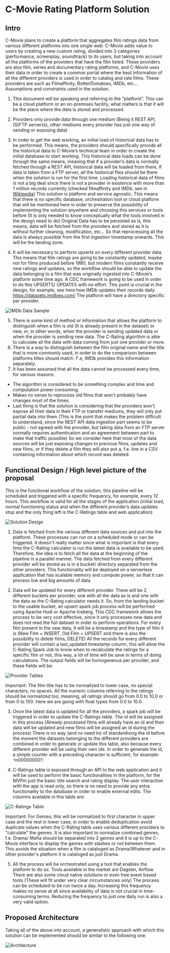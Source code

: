 # C-Movie Rating Platform Solution

## Intro

C-Movie plans to create a platform that aggregates film ratings data from various different platforms into one single web. C-Movie adds value to users by creating a new custom rating, divided into 3 categories (performance, screenplay, soundtrack) to its users, but taking into account all the platforms of the providers that have the film listed. These providers are also film, series and documentary rating platforms, and C-Movie uses their data in order to create a common portal where the best information of all the different providers is used in order to catalog and rate films. These providers are such as Filmaffinity, RottenTomatoes, IMDb, etc… 
Assumptions and constraints used in the solution.

1. This document will be speaking and referring to the “platform”. This can be a cloud platform or an on-premises facility, what matters is that it will be the place where the data is stored and processed.

2. Providers only provide data through one medium (Being it REST API, (S)FTP server(s), other mediums every provider has just one way of sending or exposing data)

3. In order to get the web working, an initial load of historical data has to be performed. This means, the providers should specifically provide all the historical data to C-Movie’s technical team in order to create the initial database to start working. This historical data loads can be done through the same means, meaning that if a provider’s data is normally fetched through a REST API, historical data will be loaded from there, If data is taken from a FTP server, all the historical files should be there when the solution is run for the first time. Loading historical data of films is not a big deal since there is not a provider in existence with more than 1 million records currently (checked filmaffinity and IMDb, see in [Wikipedia](https://en.wikipedia.org/wiki/IMDb))
This solution is platform and service agnostic. This means that there is no specific database, orchestration tool or cloud platform that will be mentioned here in order to preserve the possibility of implementing the solution anywhere and choosing this services or tools before (It is only needed to know conceptually what the tools involved in the design need to do)
Original Data has to be persisted as is, this means, data will be fetched from the providers and stored as it is without further cleaning, modification, etc… So that reprocessing all the data is always possible from the first ingestion timestamp onwards. This will be the landing zone.
4. It will be necessary to perform upserts on every different provider data. This means that film ratings are going to be constantly updated, maybe not for films produced before 1980, but modern films constantly receive new ratings and updates, so the workflow should be able to update the data belonging to a film that was originally ingested into C-Movie’s platform some time ago. A CDC framework is going to be used in order to do this UPSERTS/ UPDATES with no effort. This point is crucial in the design, for example, see here how IMDb updates their records daily https://datasets.imdbws.com/ The platform will have a directory specific per provider.

![IMDb Data Sample](IMDb_Data_Sample.png)

5. There is some kind of method or information that allows the platform to distinguish when a film is old (It is already present in the dataset) or new, or, in other words, when the provider is sending updated data or when the provider is sending new data. 
The C-Rating algorithm is able to calculate all the data with data coming from just one provider or more.
6. There is a way to distinguish between the film original name and the title that is more commonly used, in order to do the comparison between platforms titles should match. F.e, IMDb provides this information separately.
7. It has been assumed that all the data cannot be processed every time, for various reasons:
- The algorithm is considered to be something complex and time and computation power consuming.
- Makes no sense to reprocess old films that won't probably have changes most of the times.
- Last thing is that the solution is considering that the providers won't expose all their data in their FTP or transfer mediums, they will only put partial data into them (This is the point that makes the problem difficult to understand, since the REST API data ingestion part seems to be public - not agreed with the provider, but taking data from an FTP server normally requires authentication and an agreement between part to make that traffic possible) So we consider here that most of the data sources will be just exposing changes to previous films, updates and new films, or if they delete a film they will also put a, f.e. line in a CSV containing information about which record was deleted.

## Functional Design /  High level picture of the proposal

This is the functional workflow of the solution, this pipeline will be scheduled and triggered with a specific frequency, for example, every 12 hours. This workflow is valid for all the stages of the application (initial load, normal functioning status and when the different provider’s data updates stop and the only thing left is the C-Ratings table and web application)

![Solution Design](Solution_Design.png)

1. Data is fetched from the various different data sources and put into the platform. These processes can run on a scheduled mode or can be triggered. It doesn't really matter since  what is important is that every time the C-Rating calculator is run the latest data is available to be used. Therefore, the idea is to fetch all the data at the beginning of the pipeline in a parallel manner. The data fetched from every different provider will be stored as is in a bucket/ directory separated from the other providers. This functionality will be deployed on a serverless application that has scalable memory and compute power, so that it can process low and big amounts of data

2. Data will be updated for every different provider. There will be 2 different buckets per provider, one with all the data as is and one with the data as the C-Rating calculator needs it. So, from the landing bucket to the usable bucket, an upsert spark job process will be performed using Apache Hudi or Apache Iceberg. This CDC framework allows the process to be very cost effective, since it only processes new data and does not read the full dataset in order to perform operations. For every film present in the new data, it will be a timestamp and the type of film it is (New Film = INSERT, Old Film = UPSERT and there is also the possibility to delete films, DELETE) All the records for every different provider will contain a last_updated timestamp column, this will allow the C-Rating Spark Job to know when to recalculate the ratings for a specific film or not, this way, a lot of time will be save in terms of doing calculations. The output fields will be homogeneous per provider, and these fields will be:

![Provider Tables](Provider_Tables.png)

Important: The film title has to be normalized to lower case, no special characters, no spaces. All the numeric columns referring to the ratings should be normalized too, meaning, all ratings should go from 0.0 to 10.0 or from 0 to 100. Here we are going with float types from 0.0 to 10.0.

3. Once the latest data is updated for all the providers, a spark job will be triggered in order to update the C-Ratings table. The id will be assigned in this process (Already processed films will already have an id and their data will be updated and new films will be assigned an id during the process) There is no way (and no need to) of standardising the id before the moment the datasets belonging to the different providers are combined in order to generate or update this table, also because every different provider will be using their own ids. In order to generate the id, a simple counter with a preceding character is sufficient, for example: ‘m000000001’.

4. C-Ratings table is exposed through an API to the web application and it will be used to perform the basic functionalities in the platform, for the MVPm just the basic title search and rating display. The user interaction with the app is read only, so there is no need to provide any extra functionality to the database in order to enable external edits. The columns available in this table are:

![C-Ratings Table](C_Rating_Table.png)

Important: For Genres, this will be normalized to first character in upper case and the rest in lower case, in order to enable deduplication avoid duplicate values when the C-Rating table uses various different providers to "calculate" the genres. It is also important to normalize combined genres, f.e. Drama/ Mafia should be separated into 2 genres and it is up to the C-Movie interface to display the genres with slashes or not between them. This avoids the situation when a film is cataloged as Drama/Whatever and in other provider's platform it is cataloged as just Drama.

5. All the process will be orchestrated using a tool that enables the platform to do so. Tools available in the market are Dagster, Airflow. There are also some cloud native solutions or even free event based tools (These will fit under very clear circumstances only) The process can be scheduled to be run twice a day. Increasing this frequency makes no sense at all since availability of data is not crucial in time-consuming terms. Reducing the frequency to just one daily run is also a very valid option.

## Proposed Architecture

Taking all of the above into account, a generalistic approach with which this solution can be implemented should be similar to the following one:

![Architecture](Proposed_Architecture.png)